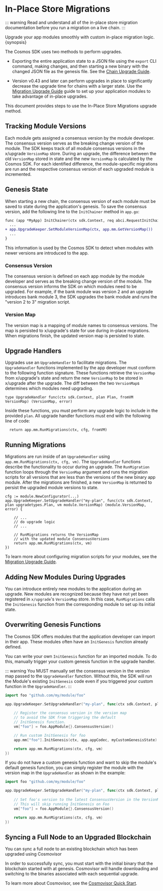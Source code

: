 <!--
order: 15
-->

# In-Place Store Migrations

::: warning
Read and understand all of the in-place store migration documentation before you run a migration on a live chain.
:::

Upgrade your app modules smoothly with custom in-place migration logic. {synopsis}

The Cosmos SDK uses two methods to perform upgrades. 

- Exporting the entire application state to a JSON file using the `export` CLI command, making changes, and then starting a new binary with the changed JSON file as the genesis file. See the [Chain Upgrade Guide](../migrations/chain-upgrade-guide-040.md#upgrade-procedure). 

- Version v0.43 and later can perform upgrades in place to significantly decrease the upgrade time for chains with a larger state. Use the [Migration Upgrade Guide](../building-modules/upgrade.md) guide to set up your application modules to take advantage of in-place upgrades.
  

This document provides steps to use the In-Place Store Migrations upgrade method.

## Tracking Module Versions

Each module gets assigned a consensus version by the module developer. The consensus version serves as the breaking change version of the module. The SDK keeps track of all module consensus versions in the x/upgrade `VersionMap` store. During an upgrade, the difference between the old `VersionMap` stored in state and the new `VersionMap` is calculated by the Cosmos SDK. For each identified difference, the module-specific migrations are run and the respective consensus version of each upgraded module is incremented.


## Genesis State

When starting a new chain, the consensus version of each module must be saved to state during the application's genesis. To save the consensus version, add the following line to the `InitChainer` method in `app.go`:

```diff
func (app *MyApp) InitChainer(ctx sdk.Context, req abci.RequestInitChain) abci.ResponseInitChain {
  ...
+ app.UpgradeKeeper.SetModuleVersionMap(ctx, app.mm.GetVersionMap())
  ...
}
```

This information is used by the Cosmos SDK to detect when modules with newer versions are introduced to the app. 

### Consensus Version
The consensus version is defined on each app module by the module developer and serves as the breaking change version of the module. The consensus version informs the SDK on which modules need to be upgraded. For example, if the bank module was version 2 and an upgrade introduces bank module 3, the SDK upgrades the bank module and runs the "version 2 to 3" migration script.

### Version Map
The version map is a mapping of module names to consensus versions. The map is persisted to x/upgrade's state for use during in-place migrations. When migrations finish, the updated version map is persisted to state. 

## Upgrade Handlers

Upgrades use an `UpgradeHandler` to facilitate migrations. The `UpgradeHandler` functions implemented by the app developer must conform to the following function signature. These functions retrieve the `VersionMap` from x/upgrade's state and return the new `VersionMap` to be stored in x/upgrade after the upgrade. The diff between the two `VersionMap`s determines which modules need upgrading.

```golang
type UpgradeHandler func(ctx sdk.Context, plan Plan, fromVM VersionMap) (VersionMap, error)
```

Inside these functions, you must perform any upgrade logic to include in the provided `plan`. All upgrade handler functions must end with the following line of code:

```golang
  return app.mm.RunMigrations(ctx, cfg, fromVM)
```

## Running Migrations

Migrations are run inside of an `UpgradeHandler` using  `app.mm.RunMigrations(ctx, cfg, vm)`. The `UpgradeHandler` functions describe the functionality to occur during an upgrade. The `RunMigration` function loops through the `VersionMap` argument and runs the migration scripts for all versions that are less than the versions of the new binary app module. After the migrations are finished, a new `VersionMap` is returned to persist the upgraded module versions to state.

```golang
cfg := module.NewConfigurator(...)
app.UpgradeKeeper.SetUpgradeHandler("my-plan", func(ctx sdk.Context, plan upgradetypes.Plan, vm module.VersionMap) (module.VersionMap, error) {

    // ...
    // do upgrade logic
    // ...

    // RunMigrations returns the VersionMap
    // with the updated module ConsensusVersions
    return app.mm.RunMigrations(ctx, vm)
})
```

To learn more about configuring migration scripts for your modules, see the [Migration Upgrade Guide](../building-modules/upgrade.md).

## Adding New Modules During Upgrades

You can introduce entirely new modules to the application during an upgrade. New modules are recognized because they have not yet been registered in `x/upgrade`'s `VersionMap` store. In this case, `RunMigrations` calls the `InitGenesis` function from the corresponding module to set up its initial state.

## Overwriting Genesis Functions

The Cosmos SDK offers modules that the application developer can import in their app. These modules often have an `InitGenesis` function already defined.

You can write your own `InitGenesis` function for an imported module. To do this, manually trigger your custom genesis function in the upgrade handler.

::: warning
You MUST manually set the consensus version in the version map passed to the `UpgradeHandler` function. Without this, the SDK will run the Module's existing `InitGenesis` code even if you triggered your custom function in the `UpgradeHandler`. 
:::

```go
import foo "github.com/my/module/foo"

app.UpgradeKeeper.SetUpgradeHandler("my-plan", func(ctx sdk.Context, plan upgradetypes.Plan, vm module.VersionMap)  (module.VersionMap, error) {
  
    // Register the consensus version in the version map
    // to avoid the SDK from triggering the default 
    // InitGenesis function. 
    vm["foo"] = foo.AppModule{}.ConsensusVersion()

    // Run custom InitGenesis for foo
    app.mm["foo"].InitGenesis(ctx, app.appCodec, myCustomGenesisState)

    return app.mm.RunMigrations(ctx, cfg, vm)
})
```

If you do not have a custom genesis function and want to skip the module's default genesis function, you can simply register the module with the version map in the `UpgradeHandler` as shown in the example:

```go
import foo "github.com/my/module/foo"

app.UpgradeKeeper.SetUpgradeHandler("my-plan", func(ctx sdk.Context, plan upgradetypes.Plan, vm module.VersionMap)  (module.VersionMap, error) {
  
    // Set foo's version to the latest ConsensusVersion in the VersionMap.
    // This will skip running InitGenesis on Foo
    vm["foo"] = foo.AppModule{}.ConsensusVersion()

    return app.mm.RunMigrations(ctx, cfg, vm)
})
```

## Syncing a Full Node to an Upgraded Blockchain

You can sync a full node to an existing blockchain which has been upgraded using Cosmovisor 

In order to successfully sync, you must start with the initial binary that the blockchain started with at genesis. Cosmovisor will handle downloading and switching to the binaries associated with each sequential upgrade. 

To learn more about Cosmovisor, see the [Cosmovisor Quick Start](../run-node/cosmovisor.md).
